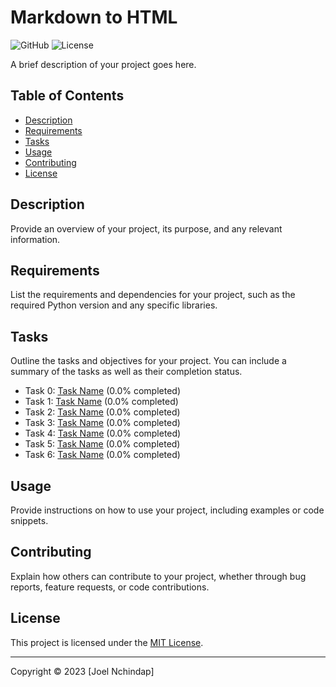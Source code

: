 #  Markdown to HTML

![GitHub](https://img.shields.io/badge/GitHub-ALX-blue)
![License](https://img.shields.io/badge/License-MIT-green)

A brief description of your project goes here.

## Table of Contents

- [Description](#description)
- [Requirements](#requirements)
- [Tasks](#tasks)
- [Usage](#usage)
- [Contributing](#contributing)
- [License](#license)

## Description

Provide an overview of your project, its purpose, and any relevant information.

## Requirements

List the requirements and dependencies for your project, such as the required Python version and any specific libraries.

## Tasks

Outline the tasks and objectives for your project. You can include a summary of the tasks as well as their completion status.

- Task 0: [Task Name](#link-to-task-0) (0.0% completed)
- Task 1: [Task Name](#link-to-task-1) (0.0% completed)
- Task 2: [Task Name](#link-to-task-2) (0.0% completed)
- Task 3: [Task Name](#link-to-task-3) (0.0% completed)
- Task 4: [Task Name](#link-to-task-4) (0.0% completed)
- Task 5: [Task Name](#link-to-task-5) (0.0% completed)
- Task 6: [Task Name](#link-to-task-6) (0.0% completed)

## Usage

Provide instructions on how to use your project, including examples or code snippets.

## Contributing

Explain how others can contribute to your project, whether through bug reports, feature requests, or code contributions.

## License

This project is licensed under the [MIT License](LICENSE.md).

---

Copyright © 2023 [Joel Nchindap]

